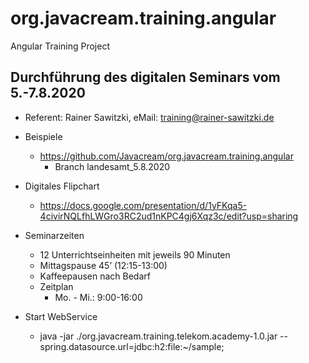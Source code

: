 # org.javacream.training.angular
Angular Training Project

## Durchführung des digitalen Seminars vom 5.-7.8.2020

* Referent: Rainer Sawitzki, eMail: training@rainer-sawitzki.de

* Beispiele
  * https://github.com/Javacream/org.javacream.training.angular
    *  Branch landesamt_5.8.2020
    
* Digitales Flipchart
  * https://docs.google.com/presentation/d/1yFKqa5-4civirNQLfhLWGro3RC2ud1nKPC4gj6Xqz3c/edit?usp=sharing

* Seminarzeiten
  * 12 Unterrichtseinheiten mit jeweils 90 Minuten
  * Mittagspause 45’ (12:15-13:00)
  * Kaffeepausen nach Bedarf
  * Zeitplan 
    * Mo. - Mi.:  9:00-16:00

* Start WebService
  * java -jar ./org.javacream.training.telekom.academy-1.0.jar --spring.datasource.url=jdbc:h2:file:~/sample;

